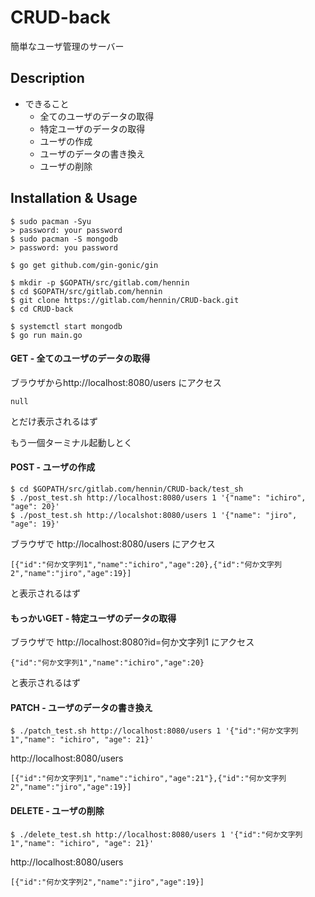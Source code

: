 CRUD-back
=========

簡単なユーザ管理のサーバー

## Description
- できること
  - 全てのユーザのデータの取得
  - 特定ユーザのデータの取得
  - ユーザの作成
  - ユーザのデータの書き換え
  - ユーザの削除

## Installation & Usage
```
$ sudo pacman -Syu
> password: your password
$ sudo pacman -S mongodb
> password: you password

$ go get github.com/gin-gonic/gin

$ mkdir -p $GOPATH/src/gitlab.com/hennin
$ cd $GOPATH/src/gitlab.com/hennin
$ git clone https://gitlab.com/hennin/CRUD-back.git
$ cd CRUD-back

$ systemctl start mongodb
$ go run main.go
```


#### GET - 全てのユーザのデータの取得
ブラウザからhttp://localhost:8080/users にアクセス

```
null
```

とだけ表示されるはず


もう一個ターミナル起動しとく


#### POST - ユーザの作成
```
$ cd $GOPATH/src/gitlab.com/hennin/CRUD-back/test_sh
$ ./post_test.sh http://localhost:8080/users 1 '{"name": "ichiro", "age": 20}'
$ ./post_test.sh http://localshot:8080/users 1 '{"name": "jiro", "age": 19}'
```

ブラウザで http://localhost:8080/users にアクセス

```
[{"id":"何か文字列1","name":"ichiro","age":20},{"id":"何か文字列2","name":"jiro","age":19}]
```

と表示されるはず


#### もっかいGET - 特定ユーザのデータの取得
ブラウザで http://localhost:8080?id=何か文字列1 にアクセス

```
{"id":"何か文字列1","name":"ichiro","age":20}
```

と表示されるはず


#### PATCH - ユーザのデータの書き換え
```
$ ./patch_test.sh http://localhost:8080/users 1 '{"id":"何か文字列1","name": "ichiro", "age": 21}'
```

http://localhost:8080/users

```
[{"id":"何か文字列1","name":"ichiro","age":21"},{"id":"何か文字列2","name":"jiro","age":19}]
```


#### DELETE - ユーザの削除
```
$ ./delete_test.sh http://localhost:8080/users 1 '{"id":"何か文字列1","name": "ichiro", "age": 21}'
```

http://localhost:8080/users

```
[{"id":"何か文字列2","name":"jiro","age":19}]
```
